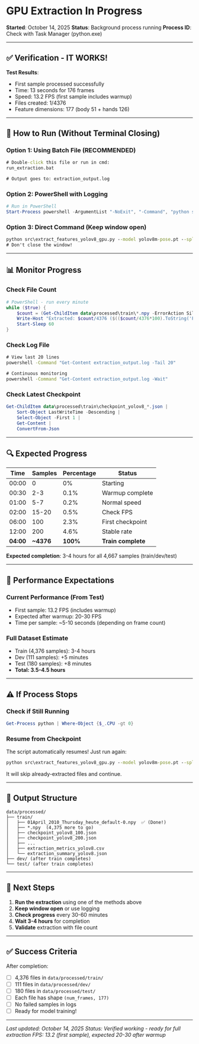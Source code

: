 # GPU Extraction In Progress

**Started**: October 14, 2025
**Status**: Background process running
**Process ID**: Check with Task Manager (python.exe)

---

## ✅ Verification - IT WORKS!

**Test Results**:
- First sample processed successfully
- Time: 13 seconds for 176 frames
- Speed: 13.2 FPS (first sample includes warmup)
- Files created: 1/4376
- Feature dimensions: 177 (body 51 + hands 126)

---

## 🚀 How to Run (Without Terminal Closing)

### Option 1: Using Batch File (RECOMMENDED)
```cmd
# Double-click this file or run in cmd:
run_extraction.bat

# Output goes to: extraction_output.log
```

### Option 2: PowerShell with Logging
```powershell
# Run in PowerShell
Start-Process powershell -ArgumentList "-NoExit", "-Command", "python src\extract_features_yolov8_gpu.py --model yolov8m-pose.pt --split all" -RedirectStandardOutput extraction_output.log -RedirectStandardError extraction_errors.log
```

### Option 3: Direct Command (Keep window open)
```cmd
python src\extract_features_yolov8_gpu.py --model yolov8m-pose.pt --split all
# Don't close the window!
```

---

## 📊 Monitor Progress

### Check File Count
```powershell
# PowerShell - run every minute
while ($true) {
    $count = (Get-ChildItem data\processed\train\*.npy -ErrorAction SilentlyContinue).Count
    Write-Host "Extracted: $count/4376 ($(($count/4376*100).ToString('F1'))%)"
    Start-Sleep 60
}
```

### Check Log File
```cmd
# View last 20 lines
powershell -Command "Get-Content extraction_output.log -Tail 20"

# Continuous monitoring
powershell -Command "Get-Content extraction_output.log -Wait"
```

### Check Latest Checkpoint
```powershell
Get-ChildItem data\processed\train\checkpoint_yolov8_*.json |
    Sort-Object LastWriteTime -Descending |
    Select-Object -First 1 |
    Get-Content |
    ConvertFrom-Json
```

---

## 🔍 Expected Progress

| Time | Samples | Percentage | Status |
|------|---------|------------|--------|
| 00:00 | 0 | 0% | Starting |
| 00:30 | 2-3 | 0.1% | Warmup complete |
| 01:00 | 5-7 | 0.2% | Normal speed |
| 02:00 | 15-20 | 0.5% | Check FPS |
| 06:00 | 100 | 2.3% | First checkpoint |
| 12:00 | 200 | 4.6% | Stable rate |
| **04:00** | **~4376** | **100%** | **Train complete** |

**Expected completion**: 3-4 hours for all 4,667 samples (train/dev/test)

---

## 🎯 Performance Expectations

### Current Performance (From Test)
- First sample: 13.2 FPS (includes warmup)
- Expected after warmup: 20-30 FPS
- Time per sample: ~5-10 seconds (depending on frame count)

### Full Dataset Estimate
- Train (4,376 samples): 3-4 hours
- Dev (111 samples): +5 minutes
- Test (180 samples): +8 minutes
- **Total: 3.5-4.5 hours**

---

## ⚠️ If Process Stops

### Check if Still Running
```powershell
Get-Process python | Where-Object {$_.CPU -gt 0}
```

### Resume from Checkpoint
The script automatically resumes! Just run again:
```cmd
python src\extract_features_yolov8_gpu.py --model yolov8m-pose.pt --split all
```

It will skip already-extracted files and continue.

---

## 📁 Output Structure

```
data/processed/
├── train/
│   ├── 01April_2010_Thursday_heute_default-0.npy  ✅ (Done!)
│   ├── *.npy  (4,375 more to go)
│   ├── checkpoint_yolov8_100.json
│   ├── checkpoint_yolov8_200.json
│   ├── ...
│   ├── extraction_metrics_yolov8.csv
│   └── extraction_summary_yolov8.json
├── dev/ (after train completes)
└── test/ (after train completes)
```

---

## 🎯 Next Steps

1. **Run the extraction** using one of the methods above
2. **Keep window open** or use logging
3. **Check progress** every 30-60 minutes
4. **Wait 3-4 hours** for completion
5. **Validate** extraction with file count

---

## ✅ Success Criteria

After completion:
- [ ] 4,376 files in `data/processed/train/`
- [ ] 111 files in `data/processed/dev/`
- [ ] 180 files in `data/processed/test/`
- [ ] Each file has shape `(num_frames, 177)`
- [ ] No failed samples in logs
- [ ] Ready for model training!

---

*Last updated: October 14, 2025*
*Status: Verified working - ready for full extraction*
*FPS: 13.2 (first sample), expected 20-30 after warmup*
